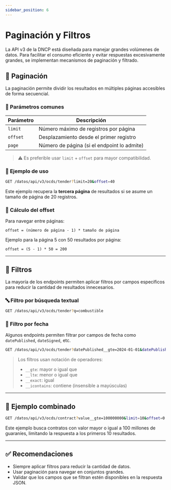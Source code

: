 ```yaml
---
sidebar_position: 6
---
```


# Paginación y Filtros

La API v3 de la DNCP está diseñada para manejar grandes volúmenes de datos. Para facilitar el consumo eficiente y evitar respuestas excesivamente grandes, se implementan mecanismos de paginación y filtrado.

## 📑 Paginación

La paginación permite dividir los resultados en múltiples páginas accesibles de forma secuencial.

### 🔧 Parámetros comunes

| Parámetro | Descripción |
|-----------|-------------|
| `limit`   | Número máximo de registros por página |
| `offset`  | Desplazamiento desde el primer registro |
| `page`    | Número de página (si el endpoint lo admite) |

> ⚠️ Es preferible usar `limit` + `offset` para mayor compatibilidad.

### 🧪 Ejemplo de uso

```bash
GET /datos/api/v3/ocds/tender?limit=20&offset=40
```

Este ejemplo recupera la **tercera página** de resultados si se asume un tamaño de página de 20 registros.

### 🧠 Cálculo del offset

Para navegar entre páginas:
```
offset = (número de página - 1) * tamaño de página
```

Ejemplo para la página 5 con 50 resultados por página:
```
offset = (5 - 1) * 50 = 200
```

---

## 🔎 Filtros

La mayoría de los endpoints permiten aplicar filtros por campos específicos para reducir la cantidad de resultados innecesarios.

### 🔤 Filtro por búsqueda textual

```bash
GET /datos/api/v3/ocds/tender?q=combustible
```

### 📅 Filtro por fecha

Algunos endpoints permiten filtrar por campos de fecha como `datePublished`, `dateSigned`, etc.

```bash
GET /datos/api/v3/ocds/tender?datePublished__gte=2024-01-01&datePublished__lte=2024-03-31
```

> Los filtros usan notación de operadores:
> - `__gte`: mayor o igual que
> - `__lte`: menor o igual que
> - `__exact`: igual
> - `__icontains`: contiene (insensible a mayúsculas)

---

## 📘 Ejemplo combinado

```bash
GET /datos/api/v3/ocds/contract?value__gte=100000000&limit=10&offset=0
```

Este ejemplo busca contratos con valor mayor o igual a 100 millones de guaraníes, limitando la respuesta a los primeros 10 resultados.

---

## ✅ Recomendaciones

- Siempre aplicar filtros para reducir la cantidad de datos.
- Usar paginación para navegar en conjuntos grandes.
- Validar que los campos que se filtran estén disponibles en la respuesta JSON.
